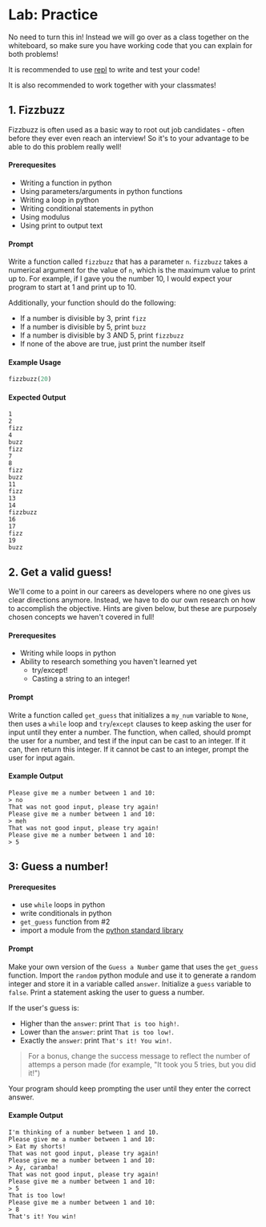 # Lab: Practice

No need to turn this in! Instead we will go over as a class together on the whiteboard, so make sure you have working code that you can explain for both problems! 

It is recommended to use [repl](repl.it) to write and test your code!

It is also recommended to work together with your classmates!

## 1. Fizzbuzz

Fizzbuzz is often used as a basic way to root out job candidates - often before they ever even reach an interview! So it's to your advantage to be able to do this problem really well!

#### Prerequesites

* Writing a function in python
* Using parameters/arguments in python functions
* Writing a loop in python
* Writing conditional statements in python
* Using modulus
* Using print to output text

#### Prompt

Write a function called `fizzbuzz` that has a parameter `n`. `fizzbuzz` takes a numerical argument for the value of `n`, which is the maximum value to print up to. For example, if I gave you the number 10, I would expect your program to start at 1 and print up to 10.

Additionally, your function should do the following:

* If a number is divisible by 3, print `fizz`
* If a number is divisible by 5, print `buzz`
* If a number is divisible by 3 AND 5, print `fizzbuzz`
* If none of the above are true, just print the number itself

#### Example Usage

```python
fizzbuzz(20)
```

#### Expected Output

```
1
2
fizz
4
buzz
fizz
7
8
fizz
buzz
11
fizz
13
14
fizzbuzz
16
17
fizz
19
buzz
```

## 2. Get a valid guess! 

We'll come to a point in our careers as developers where no one gives us clear directions anymore. Instead, we have to do our own research on how to accomplish the objective. Hints are given below, but these are purposely chosen concepts we haven't covered in full!

#### Prerequesites

* Writing while loops in python
* Ability to research something you haven't learned yet
    * try/except! 
    * Casting a string to an integer!

#### Prompt 

Write a function called `get_guess` that initializes a `my_num` variable to `None`, then uses a `while` loop and `try`/`except` clauses to keep asking the user for input until they enter a number. The function, when called, should prompt the user for a number, and test if the input can be cast to an integer. If it can, then return this integer. If it cannot be cast to an integer, prompt the user for input again.

#### Example Output
```
Please give me a number between 1 and 10:
> no
That was not good input, please try again!
Please give me a number between 1 and 10:
> meh
That was not good input, please try again!
Please give me a number between 1 and 10:
> 5
```


## 3: Guess a number!

#### Prerequesites

* use `while` loops in python
* write conditionals in python
* `get_guess` function from #2
* import a module from the [python standard library](https://docs.python.org/2/library/index.html)
 
#### Prompt

Make your own version of the `Guess a Number` game that uses the `get_guess` function. Import the `random` python module and use it to generate a random integer and store it in a variable called `answer`. Initialize a `guess` variable to `false`. Print a statement asking the user to guess a number.

If the user's guess is:
* Higher than the `answer`: print `That is too high!`.
* Lower than the `answer`: print `That is too low!`.
* Exactly the `answer`: print `That's it! You win!`.
> For a bonus, change the success message to reflect the number of attemps a person made (for example, "It took you 5 tries, but you did it!")

Your program should keep prompting the user until they enter the correct answer.

#### Example Output
```
I'm thinking of a number between 1 and 10.
Please give me a number between 1 and 10:
> Eat my shorts!
That was not good input, please try again!
Please give me a number between 1 and 10:
> Ay, caramba!
That was not good input, please try again!
Please give me a number between 1 and 10:
> 5
That is too low!
Please give me a number between 1 and 10:
> 8
That's it! You win!
```

